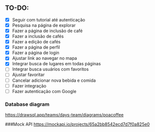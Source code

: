 ## TO-DO:

- [x] Seguir com tutorial até autenticação
- [x] Pesquisa na página de explorar
- [x] Fazer a página de inclusão de café
- [x] Fazer a inclusão de cafés
- [x] Fazer a edição de cafés
- [x] Fazer a página de perfil
- [x] Fazer a página de login
- [x] Ajustar link ao navegar no mapa
- [x] Integrar busca de lugares em todas páginas
- [ ] Integrar busca usuários com favoritos
- [ ] Ajustar favoritar
- [ ] Cancelar adicionar nova bebida e comida
- [ ] Fazer integração
- [ ] Fazer autenticação com Google

### Database diagram

https://drawsql.app/teams/days-team/diagrams/poacoffee

###Mock API
https://mockapi.io/projects/65a2bb8542ecd7d7f0a825e0
